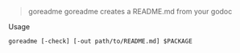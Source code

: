 

> goreadme
goreadme creates a README.md from your godoc

Usage


	goreadme [-check] [-out path/to/README.md] $PACKAGE








<!--- generated by goreadme for github.com/WillAbides/godoc2md/cmd/goreadme-->
